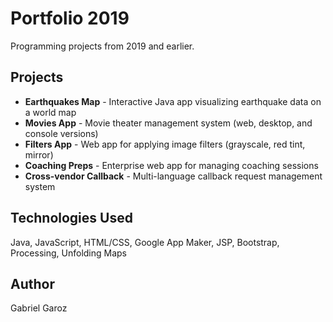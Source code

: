 # Portfolio 2019

Programming projects from 2019 and earlier.

## Projects

- **Earthquakes Map** - Interactive Java app visualizing earthquake data on a world map
- **Movies App** - Movie theater management system (web, desktop, and console versions)
- **Filters App** - Web app for applying image filters (grayscale, red tint, mirror)
- **Coaching Preps** - Enterprise web app for managing coaching sessions
- **Cross-vendor Callback** - Multi-language callback request management system

## Technologies Used

Java, JavaScript, HTML/CSS, Google App Maker, JSP, Bootstrap, Processing, Unfolding Maps

## Author

Gabriel Garoz

